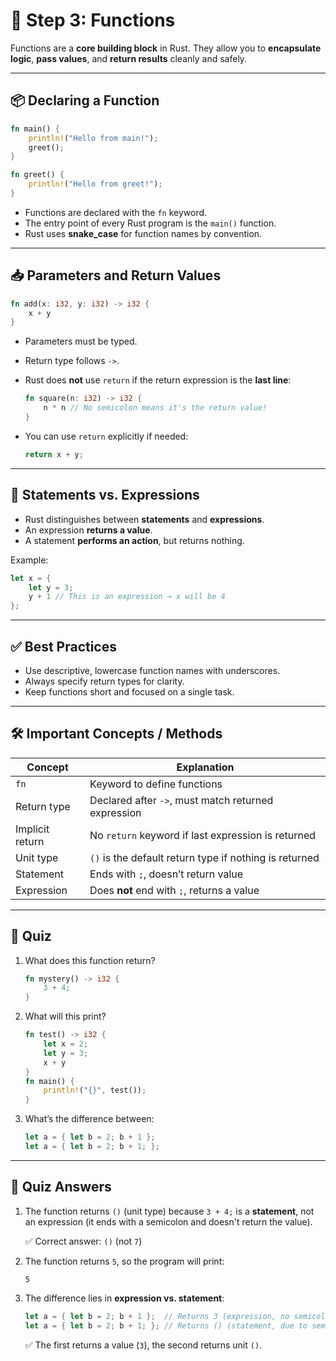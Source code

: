 
# 🧩 Step 3: Functions

Functions are a **core building block** in Rust. They allow you to **encapsulate logic**, **pass values**, and **return results** cleanly and safely.

---

## 📦 Declaring a Function

```rust
fn main() {
    println!("Hello from main!");
    greet();
}

fn greet() {
    println!("Hello from greet!");
}
```

- Functions are declared with the `fn` keyword.
- The entry point of every Rust program is the `main()` function.
- Rust uses **snake_case** for function names by convention.

---

## 📥 Parameters and Return Values

```rust
fn add(x: i32, y: i32) -> i32 {
    x + y
}
```

- Parameters must be typed.
- Return type follows `->`.
- Rust does **not** use `return` if the return expression is the **last line**:
  
  ```rust
  fn square(n: i32) -> i32 {
      n * n // No semicolon means it's the return value!
  }
  ```

- You can use `return` explicitly if needed:
  
  ```rust
  return x + y;
  ```

---

## 🚧 Statements vs. Expressions

- Rust distinguishes between **statements** and **expressions**.
- An expression **returns a value**.
- A statement **performs an action**, but returns nothing.

Example:
```rust
let x = {
    let y = 3;
    y + 1 // This is an expression → x will be 4
};
```

---

## ✅ Best Practices

- Use descriptive, lowercase function names with underscores.
- Always specify return types for clarity.
- Keep functions short and focused on a single task.

---

## 🛠️ Important Concepts / Methods

| Concept         | Explanation                                                   |
|-----------------|---------------------------------------------------------------|
| `fn`            | Keyword to define functions                                   |
| Return type     | Declared after `->`, must match returned expression           |
| Implicit return | No `return` keyword if last expression is returned            |
| Unit type       | `()` is the default return type if nothing is returned        |
| Statement       | Ends with `;`, doesn’t return value                           |
| Expression      | Does **not** end with `;`, returns a value                    |

---

## 🧪 Quiz

1. What does this function return?
   ```rust
   fn mystery() -> i32 {
       3 + 4;
   }
   ```

2. What will this print?
   ```rust
   fn test() -> i32 {
       let x = 2;
       let y = 3;
       x + y
   }
   fn main() {
       println!("{}", test());
   }
   ```

3. What’s the difference between:
   ```rust
   let a = { let b = 2; b + 1 };
   let a = { let b = 2; b + 1; };
   ```

---

## 🧠 Quiz Answers

1. The function returns `()` (unit type) because `3 + 4;` is a **statement**, not an expression (it ends with a semicolon and doesn't return the value).

   ✅ Correct answer: `()` (not `7`)

2. The function returns `5`, so the program will print:
   ```
   5
   ```

3. The difference lies in **expression vs. statement**:

   ```rust
   let a = { let b = 2; b + 1 };  // Returns 3 (expression, no semicolon)
   let a = { let b = 2; b + 1; }; // Returns () (statement, due to semicolon)
   ```

   ✅ The first returns a value (`3`), the second returns unit `()`.
